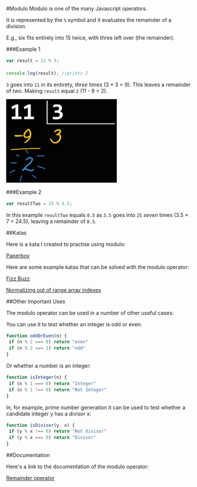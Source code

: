 #Modulo
Modulo is one of the many Javascript operators. 

It is represented by the `%` symbol and it evaluates the remainder of a division.

E.g., six fits entirely into 15 twice, with three left over (the remainder).

###Example 1

```javascript
var result = 11 % 3;

console.log(result); //prints 2
```

`3` goes into `11` in its entirety, _three_ times (3 &times; 3 = 9). This leaves a remainder of two. Making `result` equal `2` (11 - 9 = 2).

![Remainder of division](/images/remainder.png)

###Example 2

```javascript
var resultTwo = 25 % 3.5;
```

In this example `resultTwo` equals `0.5` as `3.5` goes into `25` _seven_ times (3.5 &times; 7 = 24.5), leaving a remainder of `0.5`.

##Katas

Here is a kata I created to practise using modulo:

[Paperboy](http://www.codewars.com/kata/56ed5f13c4e5d6c5b3000745)

Here are some example katas that can be solved with the modulo operator:

[Fizz Buzz](http://www.codewars.com/kata/5300901726d12b80e8000498)

[Normalizing out of range array indexes](http://www.codewars.com/kata/5285bf61f8fc1b181700024c)

##Other Important Uses

The modulo operator can be used in a number of other useful cases:

You can use it to test whether an integer is odd or even:

```javascript
function oddOrEven(n) {
 if (n % 2 === 0) return "even"
 if (n % 2 === 1) return "odd"
}
```
Or whether a number is an integer:

```javascript
function isInteger(n) {
 if (n % 1 === 0) return "Integer"
 if (n % 1 !== 0) return "Not Integer"
}
```

In, for example, prime number generation it can be used to test whether a candidate integer y has a divisor x:

```javascript
function isDivisor(y, x) {
 if (y % x !== 0) return "Not divisor"
 if (y % x === 0) return "Divisor"
}
```

##Documentation

Here's a link to the documentation of the modulo operator:

[Remainder operator](https://developer.mozilla.org/en-US/docs/Web/JavaScript/Reference/Operators/Arithmetic_Operators#Remainder)


 
 
